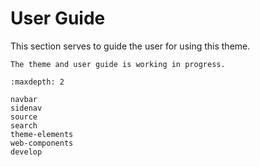 # User Guide

This section serves to guide the user for using this theme.

```{note}
The theme and user guide is working in progress.
```

```{toctree}
:maxdepth: 2

navbar
sidenav
source
search
theme-elements
web-components
develop
```
